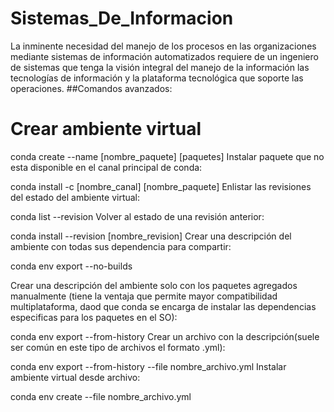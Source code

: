 # Sistemas_De_Informacion
La inminente necesidad del manejo de los procesos en las organizaciones mediante sistemas de información automatizados requiere de un ingeniero de sistemas que tenga la visión integral del manejo de la información las tecnologías de información y la plataforma tecnológica que soporte las operaciones.
##Comandos avanzados:

# Crear ambiente virtual

 
 conda create --name [nombre_paquete] [paquetes]
Instalar paquete que no esta disponible en el canal principal de conda:

 conda install -c [nombre_canal] [nombre_paquete] 
Enlistar las revisiones del estado del ambiente virtual:

 conda list --revision
Volver al estado de una revisión anterior:

 conda install --revision [nombre_revision]
Crear una descripción del ambiente con todas sus dependencia para compartir:

 conda env export  --no-builds

Crear una descripción del ambiente solo con los paquetes agregados manualmente (tiene la ventaja que permite mayor compatibilidad multiplataforma, daod que conda se encarga de instalar las dependencias especificas para los paquetes en el SO):

conda env export --from-history
Crear un archivo con la descripción(suele ser común en este tipo de archivos el formato .yml):

conda env export --from-history --file nombre_archivo.yml
Instalar ambiente virtual desde archivo:

conda env create --file nombre_archivo.yml

